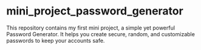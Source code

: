 # mini_project_password_generator
This repository contains my first mini project, a simple yet powerful Password Generator. It helps you create secure, random, and customizable passwords to keep your accounts safe.
